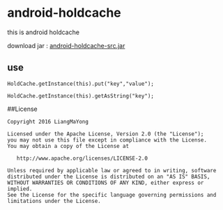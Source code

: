 ﻿# android-holdcache
this is android holdcache

download jar : [android-holdcache-src.jar](https://raw.githubusercontent.com/LiangMaYong/android-holdcache/master/jar/android-holdcache-src.jar)
## use
```
HoldCache.getInstance(this).put("key","value");

HoldCache.getInstance(this).getAsString("key");
```
##License
```
Copyright 2016 LiangMaYong

Licensed under the Apache License, Version 2.0 (the "License");
you may not use this file except in compliance with the License.
You may obtain a copy of the License at

   http://www.apache.org/licenses/LICENSE-2.0

Unless required by applicable law or agreed to in writing, software
distributed under the License is distributed on an "AS IS" BASIS,
WITHOUT WARRANTIES OR CONDITIONS OF ANY KIND, either express or implied.
See the License for the specific language governing permissions and
limitations under the License.
```
